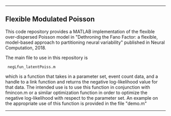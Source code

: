 

----------------------------
Flexible Modulated Poisson
----------------------------

This code repository provides a MATLAB implementation 
of the flexible over-dispersed Poisson model in 
"Dethroning the Fano Factor: a flexible, model-based 
approach to partitioning neural variability" published 
in Neural Computation, 2018.

The main file to use in this repository is 

     negLfun_latentPoiss.m

which is a function that takes in a parameter set, 
event count data, and a handle to a link function and
returns the negative log-likelihood value for that data.
The intended use is to use this function in conjunction
with fmincon.m or a similar optimization function in 
order to optimize the negative log-likelihood with 
respect to the parameter set. An example on the appropriate
use of this function is provided in the file "demo.m"


----------------------------
